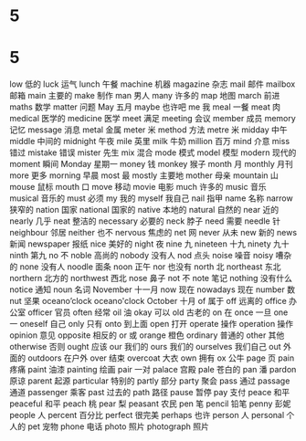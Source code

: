 # 5
# 5
low
低的
luck
运气
lunch
午餐
machine
机器
magazine
杂志
mail
邮件
mailbox
邮箱
main
主要的
make
制作
man
男人
many
许多的
map
地图
march
前进
maths
数学
matter
问题
May
五月
maybe
也许吧
me
我
meal
一餐
meat
肉
medical
医学的
medicine
医学
meet
满足
meeting
会议
member
成员
memory
记忆
message
消息
metal
金属
meter
米
method
方法
metre
米
midday
中午
middle
中间的
midnight
午夜
mile
英里
milk
牛奶
million
百万
mind
介意
miss
错过
mistake
错误
mister
先生
mix
混合
mode
模式
model
模型
modern
现代的
moment
瞬间
Monday
星期一
money
钱
monkey
猴子
month
月
monthly
月刊
more
更多
morning
早晨
most
最
mostly
主要地
mother
母亲
mountain
山
mouse
鼠标
mouth
口
move
移动
movie
电影
much
许多的
music
音乐
musical
音乐的
must
必须
my
我的
myself
我自己
nail
指甲
name
名称
narrow
狭窄的
nation
国家
national
国家的
native
本地的
natural
自然的
near
近的
nearly
几乎
neat
整洁的
necessary
必要的
neck
脖子
need
需要
needle
针
neighbour
邻居
neither
也不
nervous
焦虑的
net
网
never
从未
new
新的
news
新闻
newspaper
报纸
nice
美好的
night
夜
nine
九
nineteen
十九
ninety
九十
ninth
第九
no
不
noble
高尚的
nobody
没有人
nod
点头
noise
噪音
noisy
嘈杂的
none
没有人
noodle
面条
noon
正午
nor
也没有
north
北
northeast
东北
northern
北方的
northwest
西北
nose
鼻子
not
不
note
笔记
nothing
没有什么
notice
通知
noun
名词
November
十一月
now
现在
nowadays
现在
number
数
nut
坚果
oceano’clock
oceano'clock
October
十月
of
属于
off
远离的
office
办公室
officer
官员
often
经常
oil
油
okay
可以
old
古老的
on
在
once
一旦
one
一
oneself
自己
only
只有
onto
到上面
open
打开
operate
操作
operation
操作
opinion
意见
opposite
相反的
or
或
orange
橙色
ordinary
普通的
other
其他
otherwise
否则
ought
应该
our
我们的
ours
我们的
ourselves
我们自己
out
外面的
outdoors
在户外
over
结束
overcoat
大衣
own
拥有
ox
公牛
page
页
pain
疼痛
paint
油漆
painting
绘画
pair
一对
palace
宫殿
pale
苍白的
pan
潘
pardon
原谅
parent
起源
particular
特别的
partly
部分
party
聚会
pass
通过
passage
通道
passenger
乘客
past
过去的
path
路径
pause
暂停
pay
支付
peace
和平
peaceful
和平
peach
桃
pear
梨
peasant
农民
pen
笔
pencil
铅笔
penny
彭妮
people
人
percent
百分比
perfect
很完美
perhaps
也许
person
人
personal
个人的
pet
宠物
phone
电话
photo
照片
photograph
照片